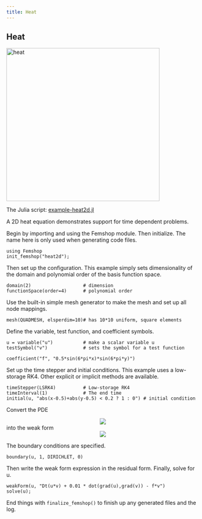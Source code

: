 ```yaml
---
title: Heat
---
```


## Heat

<img src="images/heat.png" alt="heat" width="400">

The Julia script: <a href="https://github.com/paralab/femshop/blob/master/femshop/examples/example-heat2d.jl">example-heat2d.jl</a>

A 2D heat equation demonstrates support for time dependent problems.

Begin by importing and using the Femshop module. Then initialize. The name here is only used when generating code files.
```
using Femshop
init_femshop("heat2d");
```
Then set up the configuration. This example simply sets dimensionality of the domain and polynomial order of the basis function space.
```
domain(2)                  	# dimension
functionSpace(order=4) 		# polynomial order
```
Use the built-in simple mesh generator to make the mesh and set up all node mappings.
```
mesh(QUADMESH, elsperdim=10)# has 10*10 uniform, square elements
```
Define the variable, test function, and coefficient symbols.
```
u = variable("u")           # make a scalar variable u
testSymbol("v")             # sets the symbol for a test function

coefficient("f", "0.5*sin(6*pi*x)*sin(6*pi*y)")
```
Set up the time stepper and initial conditions. This example uses a low-storage RK4. Other explicit or implicit methods are available.
```
timeStepper(LSRK4)  		# Low-storage RK4
timeInterval(1) 			# The end time
initial(u, "abs(x-0.5)+abs(y-0.5) < 0.2 ? 1 : 0") # initial condition
```
Convert the PDE
<div align="center"><img src="https://render.githubusercontent.com/render/math?math=\frac{d}{dt}u%2BD\Delta%20u=f"> </div>
into the weak form
<div align="center"><img src="https://render.githubusercontent.com/render/math?math=\frac{d}{dt}(u,v)%2BD(\nabla%20u,\nabla%20v)=(f,v)"> </div>

The boundary conditions are specified.
```
boundary(u, 1, DIRICHLET, 0)
```
Then write the weak form expression in the residual form. Finally, solve for u.
```
weakForm(u, "Dt(u*v) + 0.01 * dot(grad(u),grad(v)) - f*v")
solve(u);
```
End things with `finalize_femshop()` to finish up any generated files and the log.